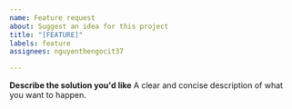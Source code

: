 ```yaml
---
name: Feature request
about: Suggest an idea for this project
title: "[FEATURE]"
labels: feature
assignees: nguyenthengocit37

---
```


**Describe the solution you'd like**
A clear and concise description of what you want to happen.
